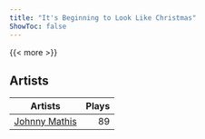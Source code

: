```yaml
---
title: "It's Beginning to Look Like Christmas"
ShowToc: false
---
```


{{< more >}}

## Artists
Artists | Plays 
----- | -----: 
[Johnny Mathis](/artists/johnny-mathis-14581) | 89

